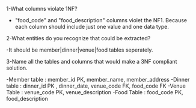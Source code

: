 1-What columns violate 1NF?

- "food_code" and "food_description" columns violet the NF1. Because each column should include just one value and one data type.

2-What entities do you recognize that could be extracted?

-It should be member|dinner|venue|food tables seperately.

3-Name all the tables and columns that would make a 3NF compliant solution.

-Member table : member_id PK, member_name, member_address
-Dinner table : dinner_id PK , dinner_date, venue_code FK, food_code FK
-Venue Table : venue_code PK, venue_description
-Food Table : food_code PK, food_description